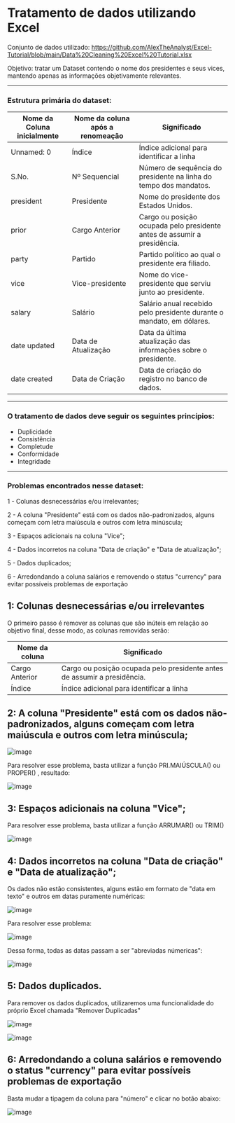 # Tratamento de dados utilizando Excel

Conjunto de dados utilizado: 
https://github.com/AlexTheAnalyst/Excel-Tutorial/blob/main/Data%20Cleaning%20Excel%20Tutorial.xlsx

Objetivo: tratar um Dataset contendo o nome dos presidentes e seus vices, mantendo apenas as informações objetivamente relevantes.

---

### Estrutura primária do dataset:

| Nome da Coluna inicialmente   | Nome da coluna após a renomeação               | Significado                                                                 |
|------------------|------------------------|-----------------------------------------------------------------------------|
| Unnamed: 0       | Índice                 | Índice adicional para identificar a linha        |
| S.No.            | Nº Sequencial          | Número de sequência do presidente na linha do tempo dos mandatos.           |
| president        | Presidente             | Nome do presidente dos Estados Unidos.                                      |
| prior            | Cargo Anterior         | Cargo ou posição ocupada pelo presidente antes de assumir a presidência.    |
| party            | Partido                | Partido político ao qual o presidente era filiado.                          |
| vice             | Vice-presidente        | Nome do vice-presidente que serviu junto ao presidente.                     |
| salary           | Salário                | Salário anual recebido pelo presidente durante o mandato, em dólares.       |
| date updated     | Data de Atualização    | Data da última atualização das informações sobre o presidente.              |
| date created     | Data de Criação        | Data de criação do registro no banco de dados.                              |

---

### O tratamento de dados deve seguir os seguintes princípios:

- Duplicidade
- Consistência
- Completude
- Conformidade
- Integridade

---

### Problemas encontrados nesse dataset:

1 - Colunas desnecessárias e/ou irrelevantes;

2 -  A coluna "Presidente" está com os dados não-padronizados, alguns começam com letra maiúscula e outros com letra minúscula;

3 - Espaços adicionais na coluna "Vice";

4 - Dados incorretos na coluna "Data de criação" e "Data de atualização";

5 - Dados duplicados;

6 - Arredondando a coluna salários e removendo o status "currency" para evitar possíveis problemas de exportação

## 1: Colunas desnecessárias e/ou irrelevantes

O primeiro passo é remover as colunas que são inúteis em relação ao objetivo final, desse modo, as colunas removidas serão:

| Nome da coluna              | Significado                                                                 |
|------------------------------------------|-----------------------------------------------------------------------------|
| Cargo Anterior         | Cargo ou posição ocupada pelo presidente antes de assumir a presidência.    |
| Índice                 | Índice adicional para identificar a linha|


## 2: A coluna "Presidente" está com os dados não-padronizados, alguns começam com letra maiúscula e outros com letra minúscula;

![image](https://github.com/user-attachments/assets/bb006f48-683c-442c-9d79-ec1e6a277a0f)

Para resolver esse problema, basta utilizar a função PRI.MAIÚSCULA() ou PROPER() , resultado:

![image](https://github.com/user-attachments/assets/47de6076-72cd-4018-b063-187abdf9a251)

## 3: Espaços adicionais na coluna "Vice";

Para resolver esse problema, basta utilizar a função ARRUMAR() ou TRIM() 

![image](https://github.com/user-attachments/assets/7f8ad4be-9c02-4766-a983-9767eb40c1cd)

## 4: Dados incorretos na coluna "Data de criação" e "Data de atualização";

Os dados não estão consistentes, alguns estão em formato de "data em texto" e outros em datas puramente numéricas:

![image](https://github.com/user-attachments/assets/d7e87cd4-4e74-4628-921d-06ad364c9199)

Para resolver esse problema:

![image](https://github.com/user-attachments/assets/ad3431b4-562f-49e7-aeff-5dfa366869cc)

Dessa forma, todas as datas passam a ser "abreviadas númericas":

![image](https://github.com/user-attachments/assets/24019d02-1dc2-4018-bff2-4322faa412a5)

## 5: Dados duplicados.

Para remover os dados duplicados, utilizaremos uma funcionalidade do próprio Excel chamada "Remover Duplicadas"

![image](https://github.com/user-attachments/assets/3a78ae5c-4090-4735-b518-72bfaff5f745)

![image](https://github.com/user-attachments/assets/9fa1ac5a-77e8-415a-b473-90fc9a86fcea)


## 6: Arredondando a coluna salários e removendo o status "currency" para evitar possíveis problemas de exportação

Basta mudar a tipagem da coluna para "número" e clicar no botão abaixo:

![image](https://github.com/user-attachments/assets/df8b2445-460a-4940-a127-f7c80b65a20a)


